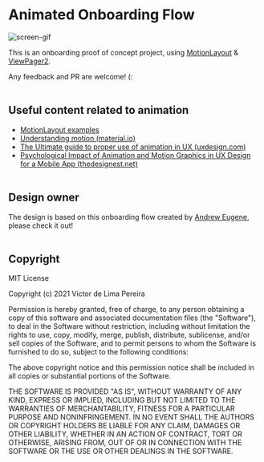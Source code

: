 # Animated Onboarding Flow

![screen-gif](./onboarding-gif.gif)

This is an onboarding proof of concept project, using [MotionLayout](https://developer.android.com/reference/androidx/constraintlayout/motion/widget/MotionLayout) & [ViewPager2](https://developer.android.com/training/animation/screen-slide-2).<br>

Any feedback and PR are welcome! (:<br><br> 


## Useful content related to animation

- [MotionLayout examples](https://developer.android.com/training/constraint-layout/motionlayout/examples)
- [Understanding motion (material.io)](https://material.io/design/motion/understanding-motion.html)
- [The Ultimate guide to proper use of animation in UX (uxdesign.com)](https://uxdesign.cc/the-ultimate-guide-to-proper-use-of-animation-in-ux-10bd98614fa9)
- [Psychological Impact of Animation and Motion Graphics in UX Design for a Mobile App (thedesignest.net)](https://thedesignest.net/animation-motion-ux-design-mobile-app/)<br><br>


## Design owner

The design is based on this onboarding flow created by [Andrew Eugene](https://www.instagram.com/p/B7DzxyzAI_N/), please check it out!<br><br>


## Copyright

MIT License

Copyright (c) 2021 Victor de Lima Pereira

Permission is hereby granted, free of charge, to any person obtaining a copy
of this software and associated documentation files (the "Software"), to deal
in the Software without restriction, including without limitation the rights
to use, copy, modify, merge, publish, distribute, sublicense, and/or sell
copies of the Software, and to permit persons to whom the Software is
furnished to do so, subject to the following conditions:

The above copyright notice and this permission notice shall be included in all
copies or substantial portions of the Software.

THE SOFTWARE IS PROVIDED "AS IS", WITHOUT WARRANTY OF ANY KIND, EXPRESS OR
IMPLIED, INCLUDING BUT NOT LIMITED TO THE WARRANTIES OF MERCHANTABILITY,
FITNESS FOR A PARTICULAR PURPOSE AND NONINFRINGEMENT. IN NO EVENT SHALL THE
AUTHORS OR COPYRIGHT HOLDERS BE LIABLE FOR ANY CLAIM, DAMAGES OR OTHER
LIABILITY, WHETHER IN AN ACTION OF CONTRACT, TORT OR OTHERWISE, ARISING FROM,
OUT OF OR IN CONNECTION WITH THE SOFTWARE OR THE USE OR OTHER DEALINGS IN THE
SOFTWARE.
